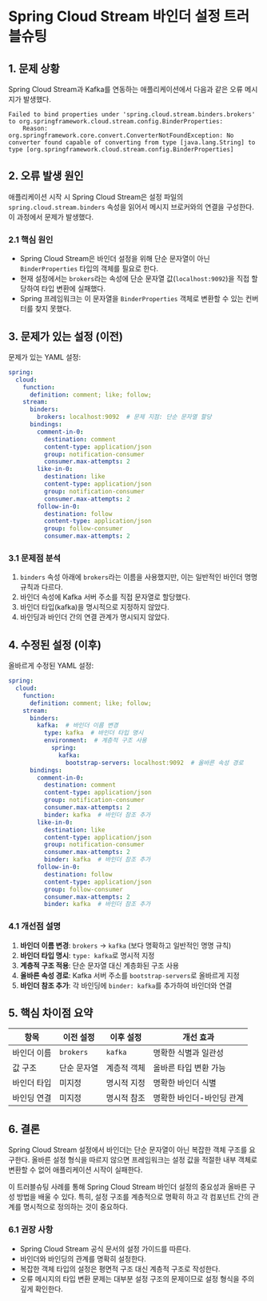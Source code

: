 

# Spring Cloud Stream 바인더 설정 트러블슈팅

## 1. 문제 상황

Spring Cloud Stream과 Kafka를 연동하는 애플리케이션에서 다음과 같은 오류 메시지가 발생했다.

```
Failed to bind properties under 'spring.cloud.stream.binders.brokers' to org.springframework.cloud.stream.config.BinderProperties:
    Reason: org.springframework.core.convert.ConverterNotFoundException: No converter found capable of converting from type [java.lang.String] to type [org.springframework.cloud.stream.config.BinderProperties]
```

## 2. 오류 발생 원인

애플리케이션 시작 시 Spring Cloud Stream은 설정 파일의 `spring.cloud.stream.binders` 속성을 읽어서 메시지 브로커와의 연결을 구성한다. 이 과정에서 문제가 발생했다.

### 2.1 핵심 원인

- Spring Cloud Stream은 바인더 설정을 위해 단순 문자열이 아닌 `BinderProperties` 타입의 객체를 필요로 한다.
- 현재 설정에서는 `brokers`라는 속성에 단순 문자열 값(`localhost:9092`)을 직접 할당하여 타입 변환에 실패했다.
- Spring 프레임워크는 이 문자열을 `BinderProperties` 객체로 변환할 수 있는 컨버터를 찾지 못했다.

## 3. 문제가 있는 설정 (이전)

문제가 있는 YAML 설정:

```yaml
spring:
  cloud:
    function:
      definition: comment; like; follow;
    stream:
      binders:
        brokers: localhost:9092  # 문제 지점: 단순 문자열 할당
      bindings:
        comment-in-0:
          destination: comment
          content-type: application/json
          group: notification-consumer
          consumer.max-attempts: 2
        like-in-0:
          destination: like
          content-type: application/json
          group: notification-consumer
          consumer.max-attempts: 2
        follow-in-0:
          destination: follow
          content-type: application/json
          group: follow-consumer
          consumer.max-attempts: 2
```

### 3.1 문제점 분석

1. `binders` 속성 아래에 `brokers`라는 이름을 사용했지만, 이는 일반적인 바인더 명명 규칙과 다르다.
2. 바인더 속성에 Kafka 서버 주소를 직접 문자열로 할당했다.
3. 바인더 타입(kafka)을 명시적으로 지정하지 않았다.
4. 바인딩과 바인더 간의 연결 관계가 명시되지 않았다.

## 4. 수정된 설정 (이후)

올바르게 수정된 YAML 설정:

```yaml
spring:
  cloud:
    function:
      definition: comment; like; follow;
    stream:
      binders:
        kafka:  # 바인더 이름 변경
          type: kafka  # 바인더 타입 명시
          environment:  # 계층적 구조 사용
            spring:
              kafka:
                bootstrap-servers: localhost:9092  # 올바른 속성 경로
      bindings:
        comment-in-0:
          destination: comment
          content-type: application/json
          group: notification-consumer
          consumer.max-attempts: 2
          binder: kafka  # 바인더 참조 추가
        like-in-0:
          destination: like
          content-type: application/json
          group: notification-consumer
          consumer.max-attempts: 2
          binder: kafka  # 바인더 참조 추가
        follow-in-0:
          destination: follow
          content-type: application/json
          group: follow-consumer
          consumer.max-attempts: 2
          binder: kafka  # 바인더 참조 추가
```

### 4.1 개선점 설명

1. **바인더 이름 변경**: `brokers` → `kafka` (보다 명확하고 일반적인 명명 규칙)
2. **바인더 타입 명시**: `type: kafka`로 명시적 지정
3. **계층적 구조 적용**: 단순 문자열 대신 계층화된 구조 사용
4. **올바른 속성 경로**: Kafka 서버 주소를 `bootstrap-servers`로 올바르게 지정
5. **바인더 참조 추가**: 각 바인딩에 `binder: kafka`를 추가하여 바인더와 연결

## 5. 핵심 차이점 요약

| 항목 | 이전 설정 | 이후 설정 | 개선 효과 |
|------|-----------|-----------|-----------|
| 바인더 이름 | `brokers` | `kafka` | 명확한 식별과 일관성 |
| 값 구조 | 단순 문자열 | 계층적 객체 | 올바른 타입 변환 가능 |
| 바인더 타입 | 미지정 | 명시적 지정 | 명확한 바인더 식별 |
| 바인딩 연결 | 미지정 | 명시적 참조 | 명확한 바인더-바인딩 관계 |

## 6. 결론

Spring Cloud Stream 설정에서 바인더는 단순 문자열이 아닌 복잡한 객체 구조를 요구한다. 올바른 설정 형식을 따르지 않으면 프레임워크는 설정 값을 적절한 내부 객체로 변환할 수 없어 애플리케이션 시작이 실패한다.

이 트러블슈팅 사례를 통해 Spring Cloud Stream 바인더 설정의 중요성과 올바른 구성 방법을 배울 수 있다. 특히, 설정 구조를 계층적으로 명확히 하고 각 컴포넌트 간의 관계를 명시적으로 정의하는 것이 중요하다.

### 6.1 권장 사항

- Spring Cloud Stream 공식 문서의 설정 가이드를 따른다.
- 바인더와 바인딩의 관계를 명확히 설정한다.
- 복잡한 객체 타입의 설정은 평면적 구조 대신 계층적 구조로 작성한다.
- 오류 메시지의 타입 변환 문제는 대부분 설정 구조의 문제이므로 설정 형식을 주의 깊게 확인한다.